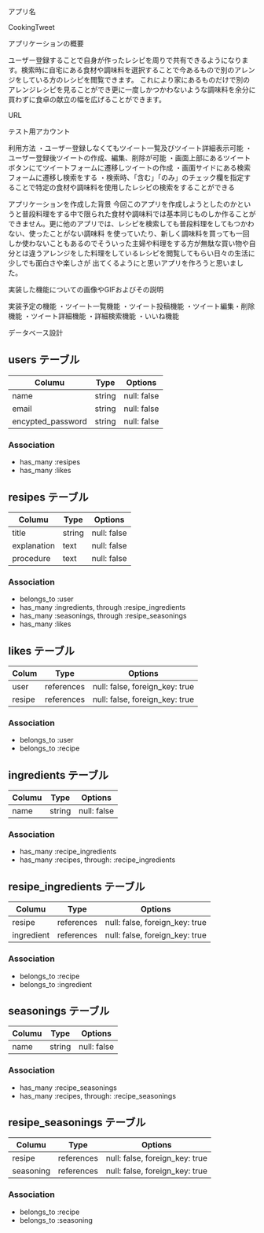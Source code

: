 アプリ名

CookingTweet


アプリケーションの概要

ユーザー登録することで自身が作ったレシピを周りで共有できるようになります。検索時に自宅にある食材や調味料を選択することで今あるもので別のアレンジをしている方のレシピを閲覧できます。
これにより家にあるものだけで別のアレンジレシピを見ることができ更に一度しかつかわないような調味料を余分に買わずに食卓の献立の幅を広げることができます。

URL


テスト用アカウント


利用方法
・ユーザー登録しなくてもツイート一覧及びツイート詳細表示可能
・ユーザー登録後ツイートの作成、編集、削除が可能
・画面上部にあるツイートボタンにてツイートフォームに遷移しツイートの作成
・画面サイドにある検索フォームに遷移し検索をする
・検索時、「含む」「のみ」のチェック欄を指定することで特定の食材や調味料を使用したレシピの検索をすることができる


アプリケーションを作成した背景
今回このアプリを作成しようとしたのかというと普段料理をする中で限られた食材や調味料では基本同じものしか作ることができません。更に他のアプリでは、レシピを検索しても普段料理をしてもつかわない、使ったことがない調味料
を使っていたり、新しく調味料を買っても一回しか使わないこともあるのでそういった主婦や料理をする方が無駄な買い物や自分とは違うアレンジをした料理をしているレシピを閲覧してもらい日々の生活に少しでも面白さや楽しさが
出てくるようにと思いアプリを作ろうと思いました。

実装した機能についての画像やGIFおよびその説明


実装予定の機能
・ツイート一覧機能
・ツイート投稿機能
・ツイート編集・削除機能
・ツイート詳細機能
・詳細検索機能
・いいね機能


データベース設計




## users テーブル

| Columu                 | Type       | Options        |
|------------------------|------------|----------------|
| name                   | string     | null: false    |
| email                  | string     | null: false    |
| encypted_password      | string     | null: false    |


### Association
- has_many :resipes
- has_many :likes


## resipes テーブル

| Columu                       | Type       | Options        |
|------------------------------|------------|----------------|
| title                        | string     | null: false    |
| explanation                  | text       | null: false    |
| procedure                    | text       | null: false    |


### Association
- belongs_to :user
- has_many :ingredients, through :resipe_ingredients
- has_many :seasonings, through :resipe_seasonings
- has_many :likes



## likes テーブル

| Colum                   | Type           | Options                           |
|-------------------------|----------------|-----------------------------------|
| user                    | references     | null: false, foreign_key: true    |
| resipe                  | references     | null: false, foreign_key: true    |


### Association
- belongs_to :user
- belongs_to :recipe



## ingredients テーブル

| Columu                 | Type       | Options        |
|------------------------|------------|----------------|
| name                   | string     | null: false    |


### Association
- has_many :recipe_ingredients
- has_many :recipes, through: :recipe_ingredients



## resipe_ingredients テーブル

| Columu                      | Type           | Options                           |
|-----------------------------|----------------|-----------------------------------|
| resipe                      | references     | null: false, foreign_key: true    |
| ingredient                  | references     | null: false, foreign_key: true    |


### Association
- belongs_to :recipe
- belongs_to :ingredient




## seasonings テーブル

| Columu                 | Type       | Options        |
|------------------------|------------|----------------|
| name                   | string     | null: false    |


### Association
- has_many :recipe_seasonings
- has_many :recipes, through: :recipe_seasonings


## resipe_seasonings テーブル

| Columu                     | Type           | Options                           |
|----------------------------|----------------|-----------------------------------|
| resipe                     | references     | null: false, foreign_key: true    |
| seasoning                  | references     | null: false, foreign_key: true    |


### Association
- belongs_to :recipe
- belongs_to :seasoning